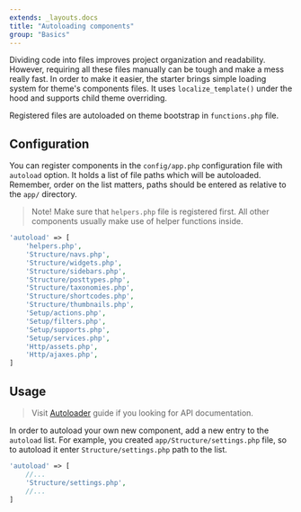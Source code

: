 ```yaml
---
extends: _layouts.docs
title: "Autoloading components"
group: "Basics"
---
```


Dividing code into files improves project organization and readability. However, requiring all these files manually can be tough and make a mess really fast. In order to make it easier, the starter brings simple loading system for theme's components files. It uses `localize_template()` under the hood and supports child theme overriding.

Registered files are autoloaded on theme bootstrap in `functions.php` file.

## Configuration

You can register components in the `config/app.php` configuration file with `autoload` option. It holds a list of file paths which will be autoloaded. Remember, order on the list matters, paths should be entered as relative to the `app/` directory.

> Note! Make sure that `helpers.php` file is registered first. All other components usually make use of helper functions inside.

```php
'autoload' => [
    'helpers.php',
    'Structure/navs.php',
    'Structure/widgets.php',
    'Structure/sidebars.php',
    'Structure/posttypes.php',
    'Structure/taxonomies.php',
    'Structure/shortcodes.php',
    'Structure/thumbnails.php',
    'Setup/actions.php',
    'Setup/filters.php',
    'Setup/supports.php',
    'Setup/services.php',
    'Http/assets.php',
    'Http/ajaxes.php',
]
```

## Usage

> Visit [Autoloader]() guide if you looking for API documentation.

In order to autoload your own new component, add a new entry to the `autoload` list. For example, you created `app/Structure/settings.php` file, so to autoload it enter `Structure/settings.php` path to the list.

```php
'autoload' => [
    //...
    'Structure/settings.php',
    //...
]
```